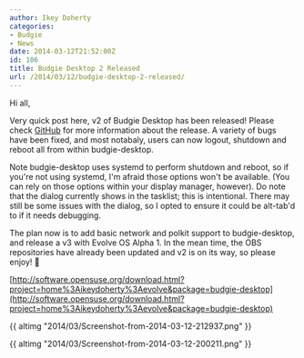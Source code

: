 ```yaml
---
author: Ikey Doherty
categories:
- Budgie
- News
date: 2014-03-12T21:52:00Z
id: 106
title: Budgie Desktop 2 Released
url: /2014/03/12/budgie-desktop-2-released/
---
```


Hi all,

Very quick post here, v2 of Budgie Desktop has been released! Please check [GitHub](https://github.com/solus-project/budgie-desktop/releases/tag/v2) for more 
information about the release. A variety of bugs have been fixed, and most notabaly, users can now logout, shutdown and reboot all from within budgie-desktop.

Note budgie-desktop uses systemd to perform shutdown and<!--more--> reboot, so if you're not using systemd, I'm afraid those options won't be available. 
(You can rely on those options within your display manager, however). Do note that the dialog currently shows in the tasklist; this is intentional. There may still be some 
issues with the dialog, so I opted to ensure it could be alt-tab'd to if it needs debugging.

The plan now is to add basic network and polkit support to budgie-desktop, and release a v3 with Evolve OS Alpha 1. In the mean time, the OBS repositories have already 
been updated and v2 is on its way, so please enjoy! 🙂

[http://software.opensuse.org/download.html?project=home%3Aikeydoherty%3Aevolve&package=budgie-desktop](http://software.opensuse.org/download.html?project=home%3Aikeydoherty%3Aevolve&package=budgie-desktop)

{{ altimg "2014/03/Screenshot-from-2014-03-12-212937.png" }}

{{ altimg "2014/03/Screenshot-from-2014-03-12-200211.png" }}